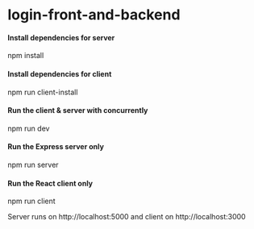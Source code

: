 # login-front-and-backend

<h4>Install dependencies for server</h4>
npm install

<h4> Install dependencies for client </h4>
npm run client-install

<h4>Run the client & server with concurrently</h4>
npm run dev

<h4> Run the Express server only</h4>
npm run server

<h4> Run the React client only</h4>
npm run client

<p> Server runs on http://localhost:5000 and client on http://localhost:3000</p>
